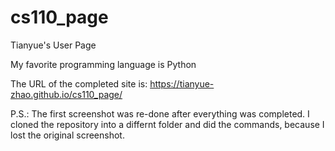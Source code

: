 # cs110_page
Tianyue's User Page

My favorite programming language is Python

The URL of the completed site is: https://tianyue-zhao.github.io/cs110_page/

P.S.: The first screenshot was re-done after everything was completed. I cloned the repository into a differnt folder and did the commands, because I lost the original screenshot.